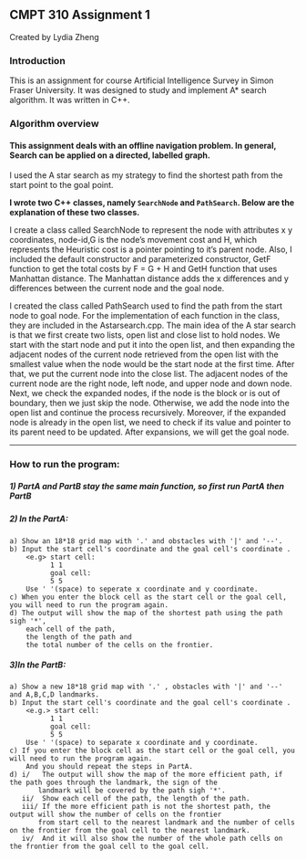 ## CMPT 310 Assignment 1
Created by Lydia Zheng

### Introduction
This is an assignment for course Artificial Intelligence Survey in Simon Fraser University. It was designed to study and implement A* search algorithm. It was written in C++.

### Algorithm overview 
#### This assignment deals with an offline navigation problem. In general, Search can be applied on a directed, labelled graph.

I used the A star search as my strategy to find the shortest path from the start point to the goal point. 

**I wrote two C++ classes, namely `SearchNode` and `PathSearch`. Below are the explanation of these two classes.**

I create a class called SearchNode to represent the node with attributes x y coordinates, node-id,G is the node’s movement cost and H, which represents the Heuristic cost is a pointer pointing to it’s parent node. Also, I included the default constructor and parameterized constructor, GetF function to get the total costs by F = G + H and GetH function that uses Manhattan distance. The Manhattan distance adds the x differences and y differences between the current node and the goal node. 

I created the class called PathSearch used to find the path from the start node to goal node. For the implementation of each function in the class, they are included in the Astarsearch.cpp. The main idea of the A star search is that we first create two lists, open list and close list to hold nodes. We start with the start node and put it into the open list, and then expanding the adjacent nodes of the current node retrieved from the open list with the smallest value when the node would be the start node at the first time. After that, we put the current node into the close list. The adjacent nodes of the current node are the right node, left node, and upper node and down node. Next, we check the expanded nodes, if the node is the block or is out of boundary, then we just skip the node. Otherwise, we add the node into the open list and continue the process recursively. Moreover, if the expanded node is already in the open list, we need to check if its value and pointer to its parent need to be updated. After expansions, we will get the goal node.



----------------------------------------------------------------------------------------------------------------
### How to run the program:
##### 1) PartA and PartB stay the same main function, so first run PartA then PartB

##### 2) In the PartA:
	a) Show an 18*18 grid map with '.' and obstacles with '|' and '--'.
	b) Input the start cell's coordinate and the goal cell's coordinate .
		<e.g> start cell:
			  1 1
			  goal cell:
			  5 5
		Use ' '(space) to seperate x coordinate and y coordinate.
	c) When you enter the block cell as the start cell or the goal cell, you will need to run the program again.
	d) The output will show the map of the shortest path using the path sigh '*',
		each cell of the path,
		the length of the path and
		the total number of the cells on the frontier.

##### 3)In the PartB:
	a) Show a new 18*18 grid map with '.' , obstacles with '|' and '--' and A,B,C,D landmarks.
	b) Input the start cell's coordinate and the goal cell's coordinate .
		<e.g.> start cell:
			  1 1
			  goal cell:
			  5 5
		Use ' '(space) to separate x coordinate and y coordinate.
	c) If you enter the block cell as the start cell or the goal cell, you will need to run the program again.
		And you should repeat the steps in PartA.
	d) i/   The output will show the map of the more efficient path, if the path goes through the landmark, the sign of the 
	       landmark will be covered by the path sigh '*'.
	   ii/  Show each cell of the path, the length of the path.
	   iii/ If the more efficient path is not the shortest path, the output will show the number of cells on the frontier 
	       from start cell to the nearest landmark and the number of cells on the frontier from the goal cell to the nearest landmark. 
	   iv/  And it will also show the number of the whole path cells on the frontier from the goal cell to the goal cell.
		
